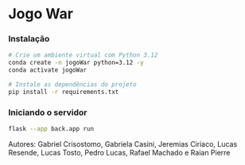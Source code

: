 # Jogo War

### Instalação
```bash
# Crie um ambiente virtual com Python 3.12
conda create -n jogoWar python=3.12 -y
conda activate jogoWar

# Instale as dependências do projeto
pip install -r requirements.txt
```

### Iniciando o servidor
```bash
flask --app back.app run
```

Autores: Gabriel Crisostomo, Gabriela Casini, Jeremias Ciriaco, Lucas Resende, Lucas Tosto, Pedro Lucas, Rafael Machado e Raian Pierre
